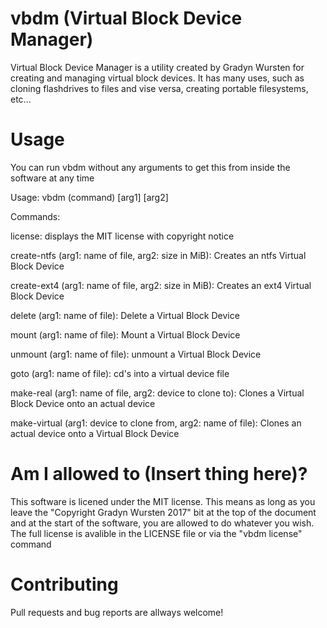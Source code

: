 # vbdm (Virtual Block Device Manager)

Virtual Block Device Manager is a utility created by Gradyn Wursten for creating and managing virtual block devices. It has many uses, such as cloning flashdrives to files and vise versa, creating portable filesystems, etc...

# Usage
You can run vbdm without any arguments to get this from inside the software at any time

Usage: vbdm (command) [arg1] [arg2]

Commands:

license: displays the MIT license with copyright notice

create-ntfs (arg1: name of file, arg2: size in MiB): Creates an ntfs Virtual Block Device

create-ext4 (arg1: name of file, arg2: size in MiB): Creates an ext4 Virtual Block Device

delete (arg1: name of file): Delete a Virtual Block Device

mount (arg1: name of file): Mount a Virtual Block Device

unmount (arg1: name of file): unmount a Virtual Block Device

goto (arg1: name of file): cd's into a virtual device file

make-real (arg1: name of file, arg2: device to clone to): Clones a Virtual Block Device onto an actual device

make-virtual (arg1: device to clone from, arg2: name of file): Clones an actual device onto a Virtual Block Device
   
# Am I allowed to (Insert thing here)?
   This software is licened under the MIT license. This means as long as you leave the "Copyright Gradyn Wursten 2017" bit at the top of the document and at the start of the software, you are allowed to do whatever you wish. The full license is avalible in the LICENSE file or via the "vbdm license" command
   
# Contributing
 Pull requests and bug reports are allways welcome!
